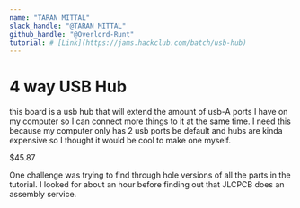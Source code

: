 ```yaml
---
name: "TARAN MITTAL"
slack_handle: "@TARAN MITTAL"
github_handle: "@Overlord-Runt"
tutorial: # [Link](https://jams.hackclub.com/batch/usb-hub)
---
```


# 4 way USB Hub

<!-- Describe your board in 2-3 sentences. What are you making? What will it do? -->
this board is a usb hub that will extend the amount of usb-A ports I have on my computer so I can connect more things to it at the same time.
I need this because my computer only has 2 usb ports be default and hubs are kinda expensive so I thought it would be cool to make one myself.

<!-- How much is it going to cost? --> $45.87

<!-- Tell us a little bit about your design process. What were some challenges? What helped? ***Totally optional*** -->
One challenge was trying to find through hole versions of all the parts in the tutorial. I looked for about an hour before 
finding out that JLCPCB does an assembly service.
